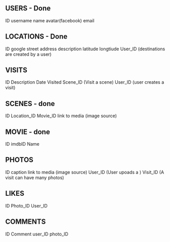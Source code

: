 USERS - Done
-----
ID
username
name
avatar(facebook)
email


LOCATIONS - Done
------------
ID
google street address
description
latitude
longtiude
User_ID  (destinations are created by a user)


VISITS
------
ID
Description
Date Visited
Scene_ID     (Visit a scene)
User_ID       (user creates a visit)


SCENES - done
------
ID
Location_ID
Movie_ID
link to media (image source)


MOVIE - done
-----
ID
imdbID
Name



PHOTOS
------
ID
caption
link to media (image source)
User_ID  (User upoads a )
Visit_ID (A visit can have many photos)


LIKES
-----
ID
Photo_ID
User_ID


COMMENTS
--------
ID
Comment
user_ID
photo_ID
